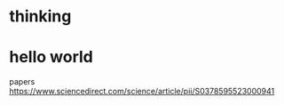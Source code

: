 # thinking
# hello world
papers
https://www.sciencedirect.com/science/article/pii/S0378595523000941 
